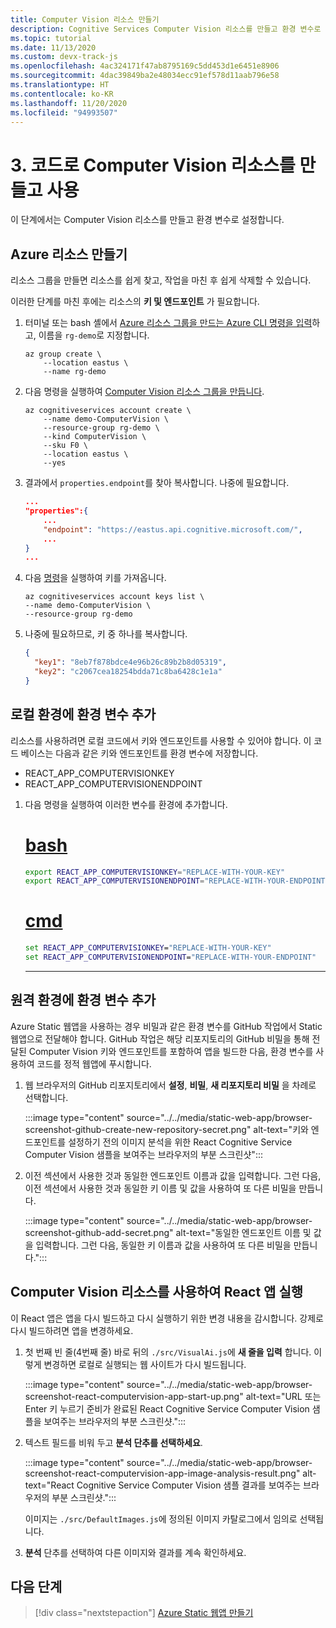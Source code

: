 ```yaml
---
title: Computer Vision 리소스 만들기
description: Cognitive Services Computer Vision 리소스를 만들고 환경 변수로 설정합니다.
ms.topic: tutorial
ms.date: 11/13/2020
ms.custom: devx-track-js
ms.openlocfilehash: 4ac324171f47ab8795169c5dd453d1e6451e8906
ms.sourcegitcommit: 4dac39849ba2e48034ecc91ef578d11aab796e58
ms.translationtype: HT
ms.contentlocale: ko-KR
ms.lasthandoff: 11/20/2020
ms.locfileid: "94993507"
---
```

# <a name="3-create-computer-vision-resource-and-use-in-code"></a>3. 코드로 Computer Vision 리소스를 만들고 사용

이 단계에서는 Computer Vision 리소스를 만들고 환경 변수로 설정합니다. 

## <a name="create-azure-resources"></a>Azure 리소스 만들기

리소스 그룹을 만들면 리소스를 쉽게 찾고, 작업을 마친 후 쉽게 삭제할 수 있습니다.

이러한 단계를 마친 후에는 리소스의 **키 및 엔드포인트** 가 필요합니다.

1. 터미널 또는 bash 셸에서 [Azure 리소스 그룹을 만드는 Azure CLI 명령을 입력](/cli/azure/group?view=azure-cli-latest#az_group_create)하고, 이름을 `rg-demo`로 지정합니다.

    ```azurecli
    az group create \
        --location eastus \
        --name rg-demo 
    ```
1. 다음 명령을 실행하여 [Computer Vision 리소스 그룹을 만듭니다](/cli/azure/cognitiveservices/account?view=azure-cli-latest#az-cognitiveservices-account-create).


    ```azurecli
    az cognitiveservices account create \
        --name demo-ComputerVision \
        --resource-group rg-demo \
        --kind ComputerVision \
        --sku F0 \
        --location eastus \
        --yes
    ```

1. 결과에서 `properties.endpoint`를 찾아 복사합니다. 나중에 필요합니다.

    ```json
    ...
    "properties":{
        ...
        "endpoint": "https://eastus.api.cognitive.microsoft.com/",
        ...
    }
    ...
    ```

1. 다음 [명령](/cli/azure/cognitiveservices/account/keys?view=azure-cli-latest#az-cognitiveservices-account-keys-list)을 실행하여 키를 가져옵니다. 

    ```azurecli
    az cognitiveservices account keys list \
    --name demo-ComputerVision \
    --resource-group rg-demo
    ```

1. 나중에 필요하므로, 키 중 하나를 복사합니다.

    ```json
    {
      "key1": "8eb7f878bdce4e96b26c89b2b8d05319",
      "key2": "c2067cea18254bdda71c8ba6428c1e1a"
    }
    ```

## <a name="add-environment-variables-to-your-local-environment"></a>로컬 환경에 환경 변수 추가

리소스를 사용하려면 로컬 코드에서 키와 엔드포인트를 사용할 수 있어야 합니다. 이 코드 베이스는 다음과 같은 키와 엔드포인트를 환경 변수에 저장합니다.

* REACT_APP_COMPUTERVISIONKEY
* REACT_APP_COMPUTERVISIONENDPOINT 

1. 다음 명령을 실행하여 이러한 변수를 환경에 추가합니다.

    # <a name="bash"></a>[bash](#tab/bash)
    
    ```bash
    export REACT_APP_COMPUTERVISIONKEY="REPLACE-WITH-YOUR-KEY"
    export REACT_APP_COMPUTERVISIONENDPOINT="REPLACE-WITH-YOUR-ENDPOINT"
    ```
    
    # <a name="cmd"></a>[cmd](#tab/cmd)
    
    ```cmd
    set REACT_APP_COMPUTERVISIONKEY="REPLACE-WITH-YOUR-KEY"
    set REACT_APP_COMPUTERVISIONENDPOINT="REPLACE-WITH-YOUR-ENDPOINT"
    ```
    ---

## <a name="add-environment-variables-to-your-remote-environment"></a>원격 환경에 환경 변수 추가

Azure Static 웹앱을 사용하는 경우 비밀과 같은 환경 변수를 GitHub 작업에서 Static 웹앱으로 전달해야 합니다. GitHub 작업은 해당 리포지토리의 GitHub 비밀을 통해 전달된 Computer Vision 키와 엔드포인트를 포함하여 앱을 빌드한 다음, 환경 변수를 사용하여 코드를 정적 웹앱에 푸시합니다.

1. 웹 브라우저의 GitHub 리포지토리에서 **설정**, **비밀**, **새 리포지토리 비밀** 을 차례로 선택합니다.

    :::image type="content" source="../../media/static-web-app/browser-screenshot-github-create-new-repository-secret.png" alt-text="키와 엔드포인트를 설정하기 전의 이미지 분석을 위한 React Cognitive Service Computer Vision 샘플을 보여주는 브라우저의 부분 스크린샷":::

1. 이전 섹션에서 사용한 것과 동일한 엔드포인트 이름과 값을 입력합니다. 그런 다음, 이전 섹션에서 사용한 것과 동일한 키 이름 및 값을 사용하여 또 다른 비밀을 만듭니다. 
    
    :::image type="content" source="../../media/static-web-app/browser-screenshot-github-add-secret.png" alt-text="동일한 엔드포인트 이름 및 값을 입력합니다. 그런 다음, 동일한 키 이름과 값을 사용하여 또 다른 비밀을 만듭니다.":::

## <a name="run-react-app-with-computervision-resource"></a>Computer Vision 리소스를 사용하여 React 앱 실행

이 React 앱은 앱을 다시 빌드하고 다시 실행하기 위한 변경 내용을 감시합니다. 강제로 다시 빌드하려면 앱을 변경하세요.

1. 첫 번째 빈 줄(4번째 줄) 바로 뒤의 `./src/VisualAi.js`에 **새 줄을 입력** 합니다. 이렇게 변경하면 로컬로 실행되는 웹 사이트가 다시 빌드됩니다.

    :::image type="content" source="../../media/static-web-app/browser-screenshot-react-computervision-app-start-up.png" alt-text="URL 또는 Enter 키 누르기 준비가 완료된 React Cognitive Service Computer Vision 샘플을 보여주는 브라우저의 부분 스크린샷.":::

1. 텍스트 필드를 비워 두고 **분석 단추를 선택하세요**. 

    :::image type="content" source="../../media/static-web-app/browser-screenshot-react-computervision-app-image-analysis-result.png" alt-text="React Cognitive Service Computer Vision 샘플 결과를 보여주는 브라우저의 부분 스크린샷.":::

    이미지는 `./src/DefaultImages.js`에 정의된 이미지 카탈로그에서 임의로 선택됩니다. 

1. **분석** 단추를 선택하여 다른 이미지와 결과를 계속 확인하세요. 

## <a name="next-step"></a>다음 단계

> [!div class="nextstepaction"]
> [Azure Static 웹앱 만들기](create-static-web-app-visual-studio-code-extension.md)